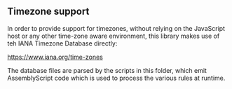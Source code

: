 ## Timezone support

In order to provide support for timezones, without relying on the JavaScript host or any other time-zone aware environment, this library makes use of teh IANA Timezone Database directly:

https://www.iana.org/time-zones

The database files are parsed by the scripts in this folder, which emit AssemblyScript code which is used to process the various rules at runtime.

